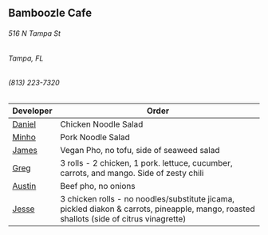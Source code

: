 ## Bamboozle Cafe
###### 516 N Tampa St
###### Tampa, FL
###### (813) 223-7320

Developer     | Order
--------------|---------------------
[Daniel](https://github.com/dtartaglia)           | Chicken Noodle Salad
[Minho](https://github.com/minhochoi)               | Pork Noodle Salad
[James](https://github.com/jlandrum)                | Vegan Pho, no tofu, side of seaweed salad
[Greg](https://github.com/greghochsprung)           | 3 rolls - 2 chicken, 1 pork. lettuce, cucumber, carrots, and mango. Side of zesty chili
[Austin](https://github.com/austinmccarthy-haneke)  | Beef pho, no onions
[Jesse](https://github.com/jessecurry)              | 3 chicken rolls - no noodles/substitute jicama, pickled diakon & carrots, pineapple, mango, roasted shallots (side of citrus vinagrette)
